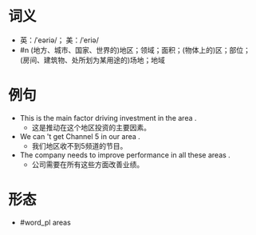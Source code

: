 # 词义
- 英：/ˈeəriə/； 美：/ˈeriə/
- #n (地方、城市、国家、世界的)地区；领域；面积；(物体上的)区；部位；(房间、建筑物、处所划为某用途的)场地；地域
# 例句
- This is the main factor driving investment in the area .
	- 这是推动在这个地区投资的主要因素。
- We can 't get Channel 5 in our area .
	- 我们地区收不到5频道的节目。
- The company needs to improve performance in all these areas .
	- 公司需要在所有这些方面改善业绩。
# 形态
- #word_pl areas
